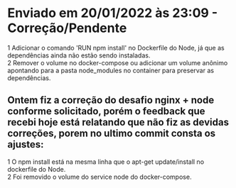 # Enviado em 20/01/2022 às 23:09 - Correção/Pendente

1 Adicionar o comando 'RUN npm install' no Dockerfile do Node, já que as dependências ainda não estão sendo instaladas. <br/>
2 Remover o volume no docker-compose ou adicionar um volume anônimo apontando para a pasta node_modules no container para preservar as dependências.

## Ontem fiz a correção do desafio nginx + node conforme solicitado, porém o feedback que recebi hoje está relatando que não fiz as devidas correções, porem no ultimo commit consta os ajustes:

1 O npm install está na mesma linha que o apt-get update/install no dockerfile do Node. <br/>
2 Foi removido o volume do service node do docker-compose.
